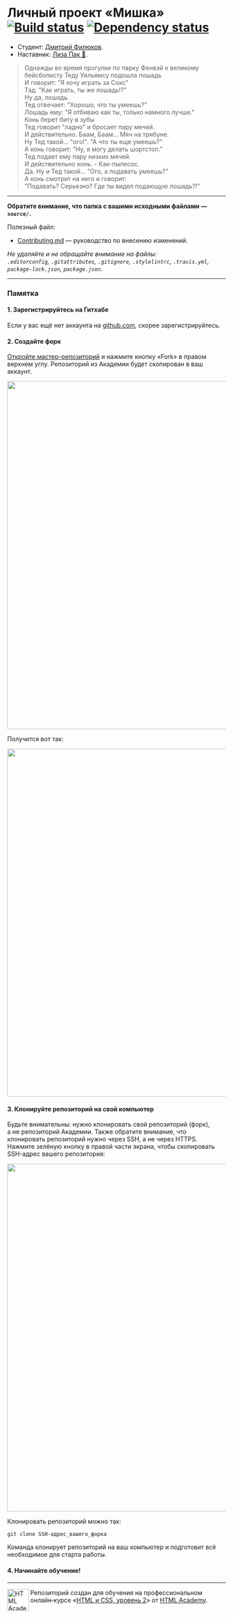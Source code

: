 # Личный проект «Мишка» [![Build status][travis-image]][travis-url] [![Dependency status][dependency-image]][dependency-url]

* Студент: [Дмитрий Филюков](https://up.htmlacademy.ru/adaptive/20/user/79521).
* Наставник: [Лиза Пак 🌚](https://htmlacademy.ru/profile/lizzy).

> Однажды во время прогулки по парку Фенвэй к великому бейсболисту Теду Уильямсу подошла лошадь  
> И говорит: "Я хочу играть за Сокс"  
> Тэд: "Как играть, ты же лошадь!?"  
> Ну да, лошадь.  
> Тед отвечает: "Хорошо, что ты умеешь?"   
> Лошадь ему: "Я отбиваю как ты, только намного лучше."  
> Конь берет биту в зубы  
> Тед говорит "ладно" и бросает пару мечей.  
> И действительно. Баам, Баам... Мяч на трибуне.  
> Ну Тед такой... "ого!". "А что ты еще умеешь?"  
> А конь говорит: "Ну, я могу делать шортстоп."  
> Тед подает ему пару низких мячей.  
> И действительно конь. - Как-пылесос.  
> Да. Ну и Тед такой... "Ого, а подавать умеешь?"  
> А конь смотрит на него и говорит:  
> "Подавать? Серьезно? Где ты видел подающую лошадь?!"  

---

**Обратите внимание, что папка с вашими исходными файлами — `source/`.**

Полезный файл:

- [Contributing.md](Contributing.md) — руководство по внесению изменений.

_Не удаляйте и не обращайте внимание на файлы:_<br>
_`.editorconfig`, `.gitattributes`, `.gitignore`, `.stylelintrc`, `.travis.yml`, `package-lock.json`, `package.json`._

---

### Памятка

#### 1. Зарегистрируйтесь на Гитхабе

Если у вас ещё нет аккаунта на [github.com](https://github.com/join), скорее зарегистрируйтесь.

#### 2. Создайте форк

[Откройте мастер-репозиторий](https://github.com/htmlacademy-adaptive/79521-mishka-20) и нажмите кнопку «Fork» в правом верхнем углу. Репозиторий из Академии будет скопирован в ваш аккаунт.

<img width="800" alt="" src="https://user-images.githubusercontent.com/10909/60808189-541c1580-a190-11e9-8c4c-459d9c0f22f5.jpg">

Получится вот так:

<img width="800" alt="" src="https://user-images.githubusercontent.com/10909/60808191-54b4ac00-a190-11e9-92f8-ca77249661c3.jpg">

#### 3. Клонируйте репозиторий на свой компьютер

Будьте внимательны: нужно клонировать свой репозиторий (форк), а не репозиторий Академии. Также обратите внимание, что клонировать репозиторий нужно через SSH, а не через HTTPS. Нажмите зелёную кнопку в правой части экрана, чтобы скопировать SSH-адрес вашего репозитория:

<img width="800" alt="" src="https://user-images.githubusercontent.com/10909/60808192-54b4ac00-a190-11e9-804e-4565b5bd699c.jpg">

Клонировать репозиторий можно так:

```
git clone SSH-адрес_вашего_форка
```

Команда клонирует репозиторий на ваш компьютер и подготовит всё необходимое для старта работы.

#### 4. Начинайте обучение!

---

<a href="https://htmlacademy.ru/intensive/adaptive"><img align="left" width="50" height="50" alt="HTML Academy" src="https://up.htmlacademy.ru/static/img/intensive/adaptive/logo-for-github-2.png"></a>

Репозиторий создан для обучения на профессиональном онлайн‑курсе «[HTML и CSS, уровень 2](https://htmlacademy.ru/intensive/adaptive)» от [HTML Academy](https://htmlacademy.ru).

[travis-image]: https://travis-ci.com/htmlacademy-adaptive/79521-mishka-20.svg?branch=master
[travis-url]: https://travis-ci.com/htmlacademy-adaptive/79521-mishka-20
[dependency-image]: https://david-dm.org/htmlacademy-adaptive/79521-mishka-20/dev-status.svg?style=flat-square
[dependency-url]: https://david-dm.org/htmlacademy-adaptive/79521-mishka-20?type=dev
